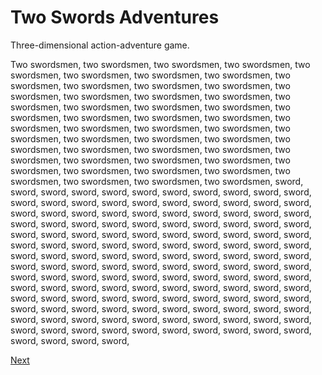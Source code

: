 # Two Swords Adventures

Three-dimensional action-adventure game.  

Two swordsmen, two swordsmen, two swordsmen, two swordsmen, two swordsmen, two swordsmen, two swordsmen, two swordsmen, two swordsmen, two swordsmen, two swordsmen, two swordsmen, two swordsmen, two swordsmen, two swordsmen, two swordsmen, two swordsmen, two swordsmen, two swordsmen, two swordsmen, two swordsmen, two swordsmen, two swordsmen, two swordsmen, two swordsmen, two swordsmen, two swordsmen, two swordsmen, two swordsmen, two swordsmen, two swordsmen, two swordsmen, two swordsmen, two swordsmen, two swordsmen, two swordsmen, two swordsmen, two swordsmen, two swordsmen, two swordsmen, two swordsmen, two swordsmen, two swordsmen, two swordsmen, two swordsmen, two swordsmen, two swordsmen, two swordsmen, sword, sword, sword, sword, sword, sword, sword, sword, sword, sword, sword, sword, sword, sword, sword, sword, sword, sword, sword, sword, sword, sword, sword, sword, sword, sword, sword, sword, sword, sword, sword, sword, sword, sword, sword, sword, sword, sword, sword, sword, sword, sword, sword, sword, sword, sword, sword, sword, sword, sword, sword, sword, sword, sword, sword, sword, sword, sword, sword, sword, sword, sword, sword, sword, sword, sword, sword, sword, sword, sword, sword, sword, sword, sword, sword, sword, sword, sword, sword, sword, sword, sword, sword, sword, sword, sword, sword, sword, sword, sword, sword, sword, sword, sword, sword, sword, sword, sword, sword, sword, sword, sword, sword, sword, sword, sword, sword, sword, sword, sword, sword, sword, sword, sword, sword, sword, sword, sword, sword, sword, sword, sword, sword, sword, sword, sword, sword, sword, sword, sword, sword, sword, sword, sword, sword, sword, sword, sword, sword, sword, sword, sword, sword, sword, sword,

[Next](116.md)